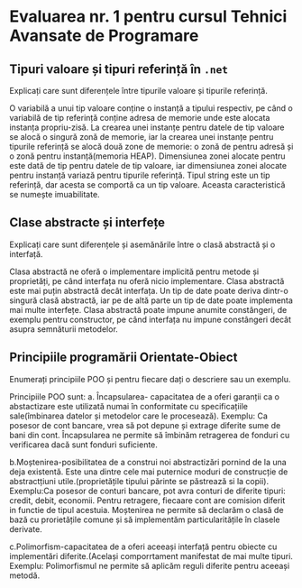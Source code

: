 # Evaluarea nr. 1 pentru cursul Tehnici Avansate de Programare #

## Tipuri valoare și tipuri referință în `.net` ##
Explicați care sunt diferențele între tipurile valoare și tipurile referință.

O variabilă a unui tip valoare conține o instanță a tipului respectiv, pe când o variabilă de tip referință conține adresa de memorie unde este alocata instanța propriu-zisă.
La crearea unei instanțe pentru datele de tip valoare se alocă o singură zonă de memorie, iar la crearea unei instanțe pentru tipurile referință se alocă două zone de memorie: o zonă de pentru adresă și o zonă pentru instanță(memoria HEAP).
Dimensiunea zonei alocate pentru este dată de tip pentru datele de tip valoare, iar dimensiunea zonei alocate pentru instanță variază pentru tipurile referință.
Tipul string este un tip referință, dar acesta se comportă ca un tip valoare. Aceasta caracteristică se numește imuabilitate.

## Clase abstracte și interfețe ##
Explicați care sunt diferențele și asemănările între o clasă abstractă și o interfață.

Clasa abstractă ne oferă o implementare implicită pentru metode și proprietăți, pe când interfața nu oferă nicio implementare. 
Clasa abstractă este mai puțin abstractă decât interfața. 
Un tip de date poate deriva dintr-o singură clasă abstractă, iar pe de altă parte un tip de date poate implementa mai multe interfețe. 
Clasa abstractă poate impune anumite constângeri, de exemplu pentru constructor, pe când interfața nu impune constângeri decât asupra semnăturii metodelor.

## Principiile programării Orientate-Obiect ##
Enumerați principiile POO și pentru fiecare dați o descriere sau un exemplu.

Principiile POO sunt:
a. Încapsularea- capacitatea de a oferi garanții ca o abstactizare este utilizată numai în conformitate cu specificațiile sale(îmbinarea datelor și metodelor care le procesează).
Exemplu: Ca posesor de cont bancare, vrea să pot depune și extrage diferite sume de bani din cont.
Încapsularea ne permite să îmbinăm retragerea de fonduri cu verificarea dacă sunt fonduri suficiente.

b.Moștenirea-posibilitatea de a construi noi abstractizări pornind de la una deja existentă. Este una dintre cele mai puternice moduri de construcție de abstractțiuni utile.(proprietățile tipului părinte se păstrează si la copii).
Exemplu:Ca posesor de conturi bancare, pot avra conturi de diferite tipuri: credit, debit, economii. Pentru retragere, fiecaare cont are comision diferit in functie de tipul acestuia.
Moștenirea ne permite să declarăm o clasă de bază cu prorietățile comune și să implementăm particularitățile în clasele derivate.

c.Polimorfism-capacitatea de a oferi aceeași interfață pentru obiecte cu implementări diferite.(Același comporrtament manifestat de mai multe tipuri.
Exemplu: Polimorfismul ne permite să aplicăm reguli diferite pentru aceeași metodă.
